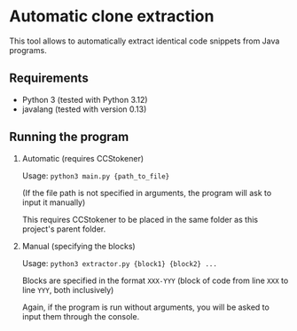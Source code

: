 # Automatic clone extraction

This tool allows to automatically extract identical code snippets from Java programs.

## Requirements

* Python 3 (tested with Python 3.12)
* javalang (tested with version 0.13)

## Running the program

1) Automatic (requires CCStokener)

   Usage: `python3 main.py {path_to_file}`

   (If the file path is not specified in arguments, the program will ask to input it manually)

   This requires CCStokener to be placed in the same folder as this project's parent folder.

2) Manual (specifying the blocks)

   Usage: `python3 extractor.py {block1} {block2} ...`

   Blocks are specified in the format `XXX-YYY` (block of code from line `XXX` to line `YYY`, both inclusively)

   Again, if the program is run without arguments, you will be asked to input them through the console.